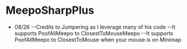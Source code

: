 # MeepoSharpPlus
- 08/26
--Credits to Jumpering as I leverage many of his code
--It supports PoofAllMeepo to ClosestToMouseMeepo
--It supports PoofAllMeepo to ClosestToMouse when your mouse is on Minimap
